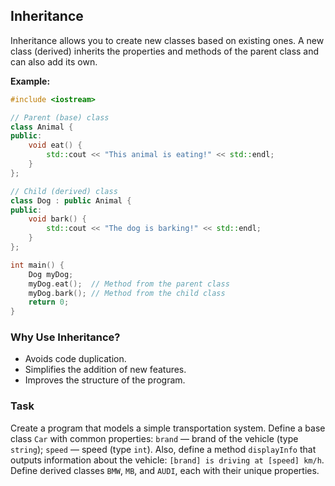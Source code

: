 ﻿## Inheritance

Inheritance allows you to create new classes based on existing ones. A new class (derived) inherits the properties and methods of the parent class and can also add its own.

**Example:**
```cpp
#include <iostream>

// Parent (base) class
class Animal {
public:
    void eat() {
        std::cout << "This animal is eating!" << std::endl;
    }
};

// Child (derived) class
class Dog : public Animal {
public:
    void bark() {
        std::cout << "The dog is barking!" << std::endl;
    }
};

int main() {
    Dog myDog;
    myDog.eat();  // Method from the parent class
    myDog.bark(); // Method from the child class
    return 0;
}
```

### Why Use Inheritance?

- Avoids code duplication.
- Simplifies the addition of new features.
- Improves the structure of the program.

### Task

Create a program that models a simple transportation system.
Define a base class `Car` with common properties:
`brand` — brand of the vehicle (type `string`);
`speed` — speed (type `int`).
Also, define a method `displayInfo` that outputs information about the vehicle: `[brand] is driving at [speed] km/h`.
Define derived classes `BMW`, `MB`, and `AUDI`, each with their unique properties.

